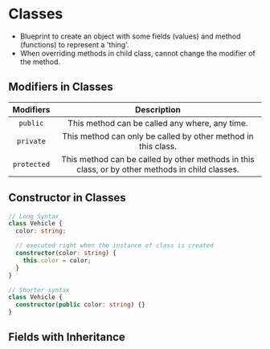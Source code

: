 # Classes

- Blueprint to create an object with some fields (values) and method (functions) to represent a 'thing'.
- When overriding methods in child class, cannot change the modifier of the method.

## Modifiers in Classes

|Modifiers|Description|
|:-:|:-:|
|`public`|This method can be called any where, any time.|
|`private`|This method can only be called by other method in this class.|
|`protected`|This method can be called by other methods in this class, or by other methods in child classes.|

## Constructor in Classes

```ts
// Long Syntax
class Vehicle {
  color: string;

  // executed right when the instance of class is created
  constructor(color: string) {
    this.color = color;
  }
}

// Shorter syntax
class Vehicle {
  constructor(public color: string) {}
}
```

## Fields with Inheritance